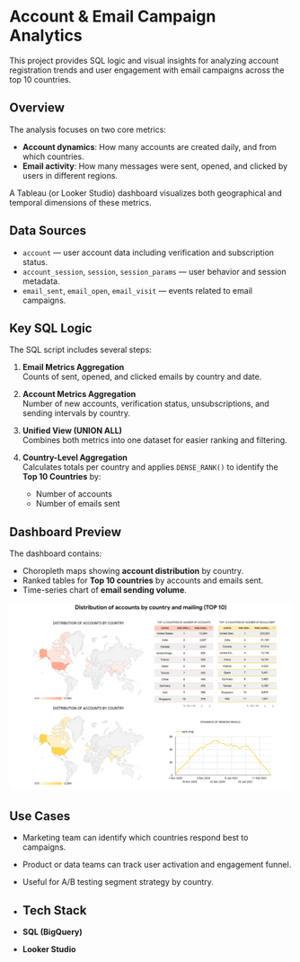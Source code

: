 # Account & Email Campaign Analytics

This project provides SQL logic and visual insights for analyzing account registration trends and user engagement with email campaigns across the top 10 countries.

## Overview

The analysis focuses on two core metrics:
- **Account dynamics**: How many accounts are created daily, and from which countries.
- **Email activity**: How many messages were sent, opened, and clicked by users in different regions.

A Tableau (or Looker Studio) dashboard visualizes both geographical and temporal dimensions of these metrics.

## Data Sources

- `account` — user account data including verification and subscription status.
- `account_session`, `session`, `session_params` — user behavior and session metadata.
- `email_sent`, `email_open`, `email_visit` — events related to email campaigns.

## Key SQL Logic

The SQL script includes several steps:

1. **Email Metrics Aggregation**  
   Counts of sent, opened, and clicked emails by country and date.

2. **Account Metrics Aggregation**  
   Number of new accounts, verification status, unsubscriptions, and sending intervals by country.

3. **Unified View (UNION ALL)**  
   Combines both metrics into one dataset for easier ranking and filtering.

4. **Country-Level Aggregation**  
   Calculates totals per country and applies `DENSE_RANK()` to identify the **Top 10 Countries** by:
   - Number of accounts
   - Number of emails sent

## Dashboard Preview

The dashboard contains:
- Choropleth maps showing **account distribution** by country.
- Ranked tables for **Top 10 countries** by accounts and emails sent.
- Time-series chart of **email sending volume**.

![Dashboard](dashboard.png)

## Use Cases

- Marketing team can identify which countries respond best to campaigns.
- Product or data teams can track user activation and engagement funnel.
- Useful for A/B testing segment strategy by country.

- ##  Tech Stack

- **SQL (BigQuery)**
- **Looker Studio**
